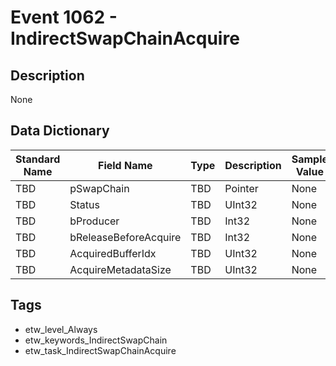 # Event 1062 - IndirectSwapChainAcquire

## Description
None

## Data Dictionary
|Standard Name|Field Name|Type|Description|Sample Value|
|---|---|---|---|---|
|TBD|pSwapChain|TBD|Pointer|None|None|
|TBD|Status|TBD|UInt32|None|None|
|TBD|bProducer|TBD|Int32|None|None|
|TBD|bReleaseBeforeAcquire|TBD|Int32|None|None|
|TBD|AcquiredBufferIdx|TBD|UInt32|None|None|
|TBD|AcquireMetadataSize|TBD|UInt32|None|None|

## Tags
* etw_level_Always
* etw_keywords_IndirectSwapChain
* etw_task_IndirectSwapChainAcquire